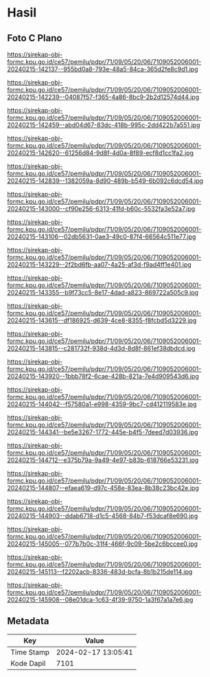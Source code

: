 # Hasil

## Foto C Plano

https://sirekap-obj-formc.kpu.go.id/ce57/pemilu/pdpr/71/09/05/20/06/7109052006001-20240215-142137--955bd0a8-793e-48a5-84ca-365d2fe8c9d1.jpg

https://sirekap-obj-formc.kpu.go.id/ce57/pemilu/pdpr/71/09/05/20/06/7109052006001-20240215-142239--04087f57-f365-4a86-8bc9-2b2d12574d44.jpg

https://sirekap-obj-formc.kpu.go.id/ce57/pemilu/pdpr/71/09/05/20/06/7109052006001-20240215-142459--abd04d67-83dc-418b-995c-2dd422b7a551.jpg

https://sirekap-obj-formc.kpu.go.id/ce57/pemilu/pdpr/71/09/05/20/06/7109052006001-20240215-142620--61256d84-9d8f-4d0a-8f89-ecf8d1cc1fa2.jpg

https://sirekap-obj-formc.kpu.go.id/ce57/pemilu/pdpr/71/09/05/20/06/7109052006001-20240215-142839--1382059a-8d90-489b-b549-6b092c6dcd54.jpg

https://sirekap-obj-formc.kpu.go.id/ce57/pemilu/pdpr/71/09/05/20/06/7109052006001-20240215-143000--cf90e256-6313-41fd-b60c-5532fa3e52a7.jpg

https://sirekap-obj-formc.kpu.go.id/ce57/pemilu/pdpr/71/09/05/20/06/7109052006001-20240215-143106--02db5631-0ae3-49c0-87f4-66564c511e77.jpg

https://sirekap-obj-formc.kpu.go.id/ce57/pemilu/pdpr/71/09/05/20/06/7109052006001-20240215-143229--2f2bd6fb-aa07-4a25-af3d-f9ad4ff1e401.jpg

https://sirekap-obj-formc.kpu.go.id/ce57/pemilu/pdpr/71/09/05/20/06/7109052006001-20240215-143355--b9f73cc5-8e17-4dad-a823-869722a505c9.jpg

https://sirekap-obj-formc.kpu.go.id/ce57/pemilu/pdpr/71/09/05/20/06/7109052006001-20240215-143615--df186925-d639-4ce8-8355-f8fcbd5d3229.jpg

https://sirekap-obj-formc.kpu.go.id/ce57/pemilu/pdpr/71/09/05/20/06/7109052006001-20240215-143815--c281732f-938d-4d3d-8d8f-861ef38dbdcd.jpg

https://sirekap-obj-formc.kpu.go.id/ce57/pemilu/pdpr/71/09/05/20/06/7109052006001-20240215-143920--1bbb78f2-6cae-428b-821a-7e4d909543d6.jpg

https://sirekap-obj-formc.kpu.go.id/ce57/pemilu/pdpr/71/09/05/20/06/7109052006001-20240215-144042--f57580a1-e998-4359-9bc7-cd412119583e.jpg

https://sirekap-obj-formc.kpu.go.id/ce57/pemilu/pdpr/71/09/05/20/06/7109052006001-20240215-144341--be5e3267-1772-445e-b4f5-7deed7d03936.jpg

https://sirekap-obj-formc.kpu.go.id/ce57/pemilu/pdpr/71/09/05/20/06/7109052006001-20240215-144712--e375b79a-9a49-4e97-b83b-618766e53231.jpg

https://sirekap-obj-formc.kpu.go.id/ce57/pemilu/pdpr/71/09/05/20/06/7109052006001-20240215-144807--efaea619-d97c-458e-83ea-8b38c23bc42e.jpg

https://sirekap-obj-formc.kpu.go.id/ce57/pemilu/pdpr/71/09/05/20/06/7109052006001-20240215-144903--ddab6718-d1c5-4568-84b7-f53dcaf8e690.jpg

https://sirekap-obj-formc.kpu.go.id/ce57/pemilu/pdpr/71/09/05/20/06/7109052006001-20240215-145005--077b7b0c-31f4-466f-9c09-5be2c6bccee0.jpg

https://sirekap-obj-formc.kpu.go.id/ce57/pemilu/pdpr/71/09/05/20/06/7109052006001-20240215-145113--f2202acb-8336-483d-bcfa-8b1b215de114.jpg

https://sirekap-obj-formc.kpu.go.id/ce57/pemilu/pdpr/71/09/05/20/06/7109052006001-20240215-145908--08e01dca-1c63-4f39-9750-1a3f67a1a7e6.jpg


## Metadata

| Key        | Value               |
| ---------- | ------------------- |
| Time Stamp | 2024-02-17 13:05:41 |
| Kode Dapil | 7101                |



